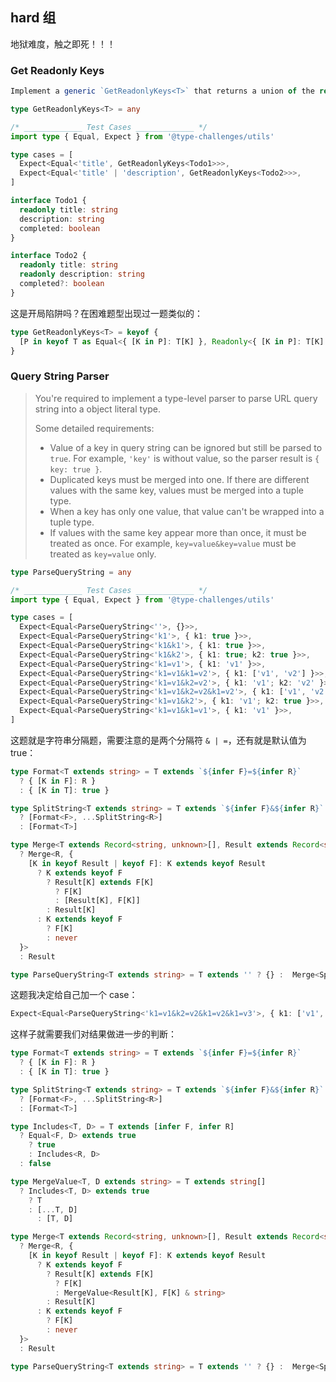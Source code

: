 ## hard 组

地狱难度，触之即死！！！

### Get Readonly Keys

```typescript
Implement a generic `GetReadonlyKeys<T>` that returns a union of the readonly keys of an Object.
```

```typescript
type GetReadonlyKeys<T> = any

/* _____________ Test Cases _____________ */
import type { Equal, Expect } from '@type-challenges/utils'

type cases = [
  Expect<Equal<'title', GetReadonlyKeys<Todo1>>>,
  Expect<Equal<'title' | 'description', GetReadonlyKeys<Todo2>>>,
]

interface Todo1 {
  readonly title: string
  description: string
  completed: boolean
}

interface Todo2 {
  readonly title: string
  readonly description: string
  completed?: boolean
}
```

这是开局陷阱吗？在困难题型出现过一题类似的：

```typescript
type GetReadonlyKeys<T> = keyof {
  [P in keyof T as Equal<{ [K in P]: T[K] }, Readonly<{ [K in P]: T[K] }>> extends false ? never: P]: T[P]
}
```

### Query String Parser

> You're required to implement a type-level parser to parse URL query string into a object literal type.
>
> Some detailed requirements:
>
>   - Value of a key in query string can be ignored but still be parsed to `true`. For example, `'key'` is without value, so the parser result is `{ key: true }`.
>   - Duplicated keys must be merged into one. If there are different values with the same key, values must be merged into a tuple type.
>   - When a key has only one value, that value can't be wrapped into a tuple type.
>   - If values with the same key appear more than once, it must be treated as once. For example, `key=value&key=value` must be treated as `key=value` only.

```typescript
type ParseQueryString = any

/* _____________ Test Cases _____________ */
import type { Equal, Expect } from '@type-challenges/utils'

type cases = [
  Expect<Equal<ParseQueryString<''>, {}>>,
  Expect<Equal<ParseQueryString<'k1'>, { k1: true }>>,
  Expect<Equal<ParseQueryString<'k1&k1'>, { k1: true }>>,
  Expect<Equal<ParseQueryString<'k1&k2'>, { k1: true; k2: true }>>,
  Expect<Equal<ParseQueryString<'k1=v1'>, { k1: 'v1' }>>,
  Expect<Equal<ParseQueryString<'k1=v1&k1=v2'>, { k1: ['v1', 'v2'] }>>,
  Expect<Equal<ParseQueryString<'k1=v1&k2=v2'>, { k1: 'v1'; k2: 'v2' }>>,
  Expect<Equal<ParseQueryString<'k1=v1&k2=v2&k1=v2'>, { k1: ['v1', 'v2']; k2: 'v2' }>>,
  Expect<Equal<ParseQueryString<'k1=v1&k2'>, { k1: 'v1'; k2: true }>>,
  Expect<Equal<ParseQueryString<'k1=v1&k1=v1'>, { k1: 'v1' }>>,
]
```

这题就是字符串分隔题，需要注意的是两个分隔符 `& | =`，还有就是默认值为 true：

```typescript
type Format<T extends string> = T extends `${infer F}=${infer R}`
  ? { [K in F]: R }
  : { [K in T]: true }

type SplitString<T extends string> = T extends `${infer F}&${infer R}`
  ? [Format<F>, ...SplitString<R>]
  : [Format<T>]

type Merge<T extends Record<string, unknown>[], Result extends Record<string, unknown> = {}> = T extends [infer F extends Record<string, unknown>, ...infer R extends Record<string, unknown>[]]
  ? Merge<R, {
    [K in keyof Result | keyof F]: K extends keyof Result
      ? K extends keyof F
        ? Result[K] extends F[K]
          ? F[K]
          : [Result[K], F[K]]
        : Result[K]
      : K extends keyof F
        ? F[K]
        : never
  }>
  : Result

type ParseQueryString<T extends string> = T extends '' ? {} :  Merge<SplitString<T>>
```

这题我决定给自己加一个 case：

```typescript
Expect<Equal<ParseQueryString<'k1=v1&k2=v2&k1=v2&k1=v3'>, { k1: ['v1', 'v2', 'v3']; k2: 'v2' }>>,
```

这样子就需要我们对结果做进一步的判断：

```typescript
type Format<T extends string> = T extends `${infer F}=${infer R}`
  ? { [K in F]: R }
  : { [K in T]: true }

type SplitString<T extends string> = T extends `${infer F}&${infer R}`
  ? [Format<F>, ...SplitString<R>]
  : [Format<T>]

type Includes<T, D> = T extends [infer F, infer R]
  ? Equal<F, D> extends true
    ? true
    : Includes<R, D>
  : false

type MergeValue<T, D extends string> = T extends string[]
  ? Includes<T, D> extends true
    ? T
    : [...T, D]
      : [T, D]

type Merge<T extends Record<string, unknown>[], Result extends Record<string, unknown> = {}> = T extends [infer F extends Record<string, unknown>, ...infer R extends Record<string, unknown>[]]
  ? Merge<R, {
    [K in keyof Result | keyof F]: K extends keyof Result
      ? K extends keyof F
        ? Result[K] extends F[K]
          ? F[K]
          : MergeValue<Result[K], F[K] & string>
        : Result[K]
      : K extends keyof F
        ? F[K]
        : never
  }>
  : Result

type ParseQueryString<T extends string> = T extends '' ? {} :  Merge<SplitString<T>>
```